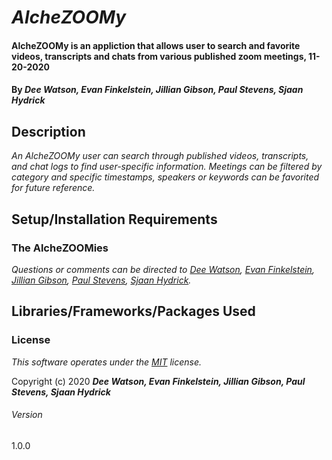 # _AlcheZOOMy_

#### AlcheZOOMy is an appliction that allows user to search and favorite videos, transcripts and chats from various published zoom meetings, 11-20-2020

#### By _**Dee Watson, Evan Finkelstein, Jillian Gibson, Paul Stevens, Sjaan Hydrick**_

## Description

_An AlcheZOOMy user can search through published videos, transcripts, and chat logs to find user-specific information. Meetings can be filtered by category and specific timestamps, speakers or keywords can be favorited for future reference._

## Setup/Installation Requirements

<!-- * _Clone down repository from Git Hub to machine._
* _Navigate to root directory._
* _Open index.html in text editor to view code._
* _Launch index.html to in browser to display or view via [netifly](https://alchezoomy.netlify.app/)._ -->

### The AlcheZOOMies

_Questions or comments can be directed to [Dee Watson](dlarkinwatson@gmail.com), [Evan Finkelstein](evanfinkelstein91@gmail.com), [Jillian Gibson](jillian.l.gibson@gmail.com), [Paul Stevens](paul.stevens.developer@gmail.com), [Sjaan Hydrick](sjaanahydrick@gmail.com)._

## Libraries/Frameworks/Packages Used

<!-- * _React_
* _PostgreSQL_
* _CSS_
* _JSON_ -->

### License

*_This software operates under the [MIT](https://en.wikipedia.org/wiki/MIT_License) license._*

Copyright (c) 2020 **_Dee Watson, Evan Finkelstein, Jillian Gibson, Paul Stevens, Sjaan Hydrick_**

###### Version
1.0.0